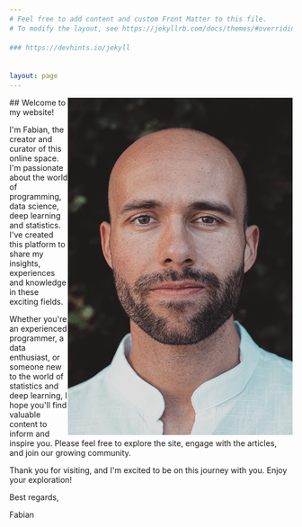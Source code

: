 ```yaml
---
# Feel free to add content and custom Front Matter to this file.
# To modify the layout, see https://jekyllrb.com/docs/themes/#overriding-theme-defaults

### https://devhints.io/jekyll


layout: page
---
```

<img align="right" width="400" height="600" src="portrait.jpg"> ## Welcome to my website!

I'm Fabian, the creator and curator of this online space. I'm passionate about the world of programming, data science, deep learning and statistics. I've created this platform to share my insights, experiences and knowledge in these exciting fields.

Whether you're an experienced programmer, a data enthusiast, or someone new to the world of statistics and deep learning, I hope you'll find valuable content to inform and inspire you. Please feel free to explore the site, engage with the articles, and join our growing community. 

Thank you for visiting, and I'm excited to be on this journey with you. Enjoy your exploration!

Best regards,

Fabian
